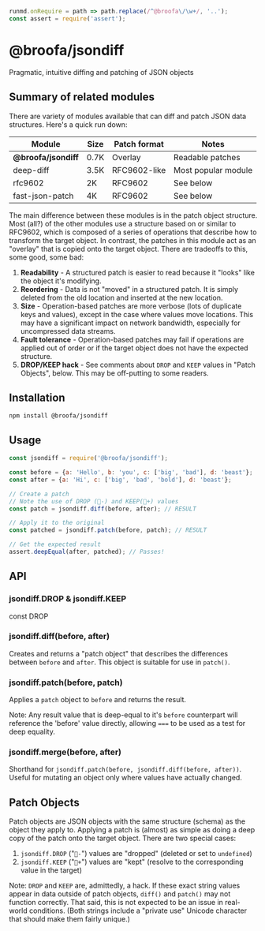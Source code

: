 ```javascript --hide --run usage
runmd.onRequire = path => path.replace(/^@broofa\/\w+/, '..');
const assert = require('assert');
```

# @broofa/jsondiff

Pragmatic, intuitive diffing and patching of JSON objects

## Summary of related modules

There are variety of modules available that can diff and patch JSON data
structures.   Here's a quick run down:

| Module | Size | Patch format | Notes |
|---|---|---|---|
| **@broofa/jsondiff** | 0.7K | Overlay | Readable patches |
| deep-diff | 3.5K | RFC9602-like | Most popular module |
| rfc9602 | 2K | RFC9602 | See below |
| fast-json-patch | 4K | RFC9602 | See below |

The main difference between these modules is in the patch object structure. Most
(all?) of the other modules use a structure based on or similar to RFC9602,
  which is composed of a series of operations that describe how to transform the
  target object.  In contrast, the patches in this module act as an "overlay"
  that is copied onto the target object.  There are tradeoffs to this, some
  good, some bad:

1. **Readability** - A structured patch is easier to read because it "looks"
   like the object it's modifying.
2. **Reordering** - Data is not "moved" in a structured patch.  It is simply
   deleted from the old location and inserted at the new location.
2. **Size** - Operation-based patches are more verbose (lots of duplicate keys
   and values), except in the case where values move locations.  This may have a
   significant impact on network bandwidth, especially for uncompressed data
   streams.
3. **Fault tolerance** - Operation-based patches may fail if operations are
   applied out of order or if the target object does not have the expected
   structure.
4. **DROP/KEEP hack** - See comments about `DROP` and `KEEP` values in "Patch
   Objects", below.  This may be off-putting to some readers.

## Installation

`npm install @broofa/jsondiff`

## Usage

```javascript --run usage
const jsondiff = require('@broofa/jsondiff');

const before = {a: 'Hello', b: 'you', c: ['big', 'bad'], d: 'beast'};
const after = {a: 'Hi', c: ['big', 'bad', 'bold'], d: 'beast'};

// Create a patch
// Note the use of DROP (-) and KEEP(+) values
const patch = jsondiff.diff(before, after); // RESULT

// Apply it to the original
const patched = jsondiff.patch(before, patch); // RESULT

// Get the expected result
assert.deepEqual(after, patched); // Passes!
```

## API

### jsondiff.DROP & jsondiff.KEEP

const DROP

### jsondiff.diff(before, after)

Creates and returns a "patch object" that describes the differences between
`before` and `after`.  This object is suitable for use in `patch()`.

### jsondiff.patch(before, patch)

Applies a `patch` object to `before` and returns the result.

Note: Any result value that is deep-equal to it's `before` counterpart will
reference the 'before' value directly, allowing `===` to be used as a test
for deep equality.

### jsondiff.merge(before, after)

Shorthand for `jsondiff.patch(before, jsondiff.diff(before, after))`.  Useful
for mutating an object only where values have actually changed.

## Patch Objects

Patch objects are JSON objects with the same structure (schema) as the object
they apply to.  Applying a patch is (almost) as simple as doing a deep copy of
the patch onto the target object.  There are two special cases:

1. `jsondiff.DROP` ("`-`") values are "dropped" (deleted or set
   to `undefined`)
2. `jsondiff.KEEP` ("`+`") values are "kept" (resolve to the corresponding
   value in the target)

Note: `DROP` and `KEEP` are, admittedly, a hack.  If these exact string values
appear in data outside of patch objects, `diff()` and `patch()` may not function
correctly. That said, this is not expected to be an issue in real-world
conditions. (Both strings include a "private use" Unicode character that should
make them fairly unique.)

